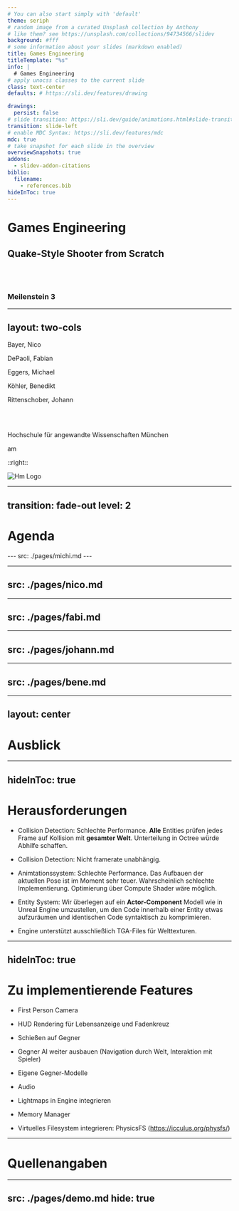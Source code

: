 ```yaml
---
# You can also start simply with 'default'
theme: seriph
# random image from a curated Unsplash collection by Anthony
# like them? see https://unsplash.com/collections/94734566/slidev
background: #fff
# some information about your slides (markdown enabled)
title: Games Engineering
titleTemplate: "%s"
info: |
  # Games Engineering
# apply unocss classes to the current slide
class: text-center
defaults: # https://sli.dev/features/drawing

drawings:
  persist: false
# slide transition: https://sli.dev/guide/animations.html#slide-transitions
transition: slide-left
# enable MDC Syntax: https://sli.dev/features/mdc
mdc: true
# take snapshot for each slide in the overview
overviewSnapshots: true
addons:
  - slidev-addon-citations
biblio:
  filename:
    - references.bib
hideInToc: true
---
```


# Games Engineering
## Quake-Style Shooter from Scratch

<br/>
<br/>

### Meilenstein 3

<!--
The last comment block of each slide will be treated as slide notes. It will be visible and editable in Presenter Mode along with the slide. [Read more in the docs](https://sli.dev/guide/syntax.html#notes)
-->
---
layout: two-cols
---

Bayer, Nico

DePaoli, Fabian

Eggers, Michael

Köhler, Benedikt

Rittenschober, Johann

<br/>
<br/>

Hochschule für angewandte Wissenschaften München

<span>am <Today/></span>

::right::


<div class="flex justify-end">
<div class="w-30">

![Hm Logo](/img/hm-logo.png)

</div>
</div>

---
transition: fade-out
level: 2
---

# Agenda

<Toc maxDepth="1"/>
---
src: ./pages/michi.md
---

---
src: ./pages/nico.md
---

---
src: ./pages/fabi.md
---

---
src: ./pages/johann.md
---

---
src: ./pages/bene.md
---

---
layout: center
---

# Ausblick

---
hideInToc: true
---

# Herausforderungen

- Collision Detection: Schlechte Performance. **Alle** Entities prüfen jedes Frame auf Kollision mit
**gesamter Welt**. Unterteilung in Octree würde Abhilfe schaffen.

- Collision Detection: Nicht framerate unabhängig.

- Animtationssystem: Schlechte Performance. Das Aufbauen der aktuellen Pose ist im Moment sehr teuer.
Wahrscheinlich schlechte Implementierung. Optimierung über Compute Shader wäre möglich.

- Entity System: Wir überlegen auf ein **Actor-Component** Modell wie in Unreal Engine umzustellen,
um den Code innerhalb einer Entity etwas aufzuräumen und identischen Code syntaktisch zu komprimieren.

- Engine unterstützt ausschließlich TGA-Files für Welttexturen.

---
hideInToc: true
---

# Zu implementierende Features

- First Person Camera

- HUD Rendering für Lebensanzeige und Fadenkreuz

- Schießen auf Gegner

- Gegner AI weiter ausbauen (Navigation durch Welt, Interaktion mit Spieler)

- Eigene Gegner-Modelle

- Audio

- Lightmaps in Engine integrieren

- Memory Manager

- Virtuelles Filesystem integrieren: PhysicsFS (https://icculus.org/physfs/)


---

# Quellenangaben

<BiblioList />

---
src: ./pages/demo.md
hide: true
---
